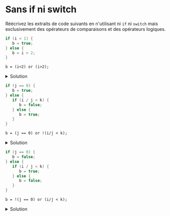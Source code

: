 # Sans if ni switch

Réécrivez les extraits de code suivants en n'utilisant ni `if` ni `switch` mais exclusivement des opérateurs de comparaisons et des opérateurs logiques.

~~~cpp
if (i < 1) {
   b = true;
} else {
   b = i > 2;
}
~~~
`b = (i<2) or (i>2);`

<details>
<summary>Solution</summary>

~~~cpp
b = (i < 1) or (i > 2);
~~~
</details>

~~~cpp
if (j == 0) {
   b = true;
} else {
   if (i / j < k) {
      b = false;
   } else {
      b = true;
   }
}
~~~
`b = (j == 0) or !(i/j < k);`

<details>
<summary>Solution</summary>

~~~cpp
b = (j == 0) or !(i / j < k);
b = (j == 0) or (i / j >= k);
~~~

</details>

~~~cpp
if (j == 0) {
   b = false;
} else {
   if (i / j < k) {
      b = true;
   } else {
      b = false;
   }
}
~~~
`b = !(j == 0) or (i/j < k);`

<details>
<summary>Solution</summary>

~~~cpp
b = (j != 0) and (i / j < k);
~~~

</details>
